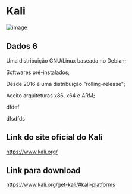 

# Kali


![image](https://github.com/user-attachments/assets/e848523c-ef99-432c-aa51-60625b09f3a7)


## Dados  6

<p>Uma distribuição GNU/Linux baseada no Debian;</p>
<p>Softwares pré-instalados;</p>
<p>Desde 2016 é uma distribuição "rolling-release";</p>
<p>Aceito arquiteturas x86, x64 e ARM;</p>
<p>dfdef</p>
<p>dfsdfds</p>

## Link do site oficial do Kali

https://www.kali.org/


## Link para download


https://www.kali.org/get-kali/#kali-platforms
